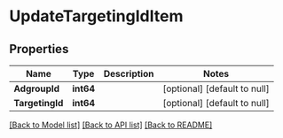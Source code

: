 # UpdateTargetingIdItem

## Properties
Name | Type | Description | Notes
------------ | ------------- | ------------- | -------------
**AdgroupId** | **int64** |  | [optional] [default to null]
**TargetingId** | **int64** |  | [optional] [default to null]

[[Back to Model list]](../README.md#documentation-for-models) [[Back to API list]](../README.md#documentation-for-api-endpoints) [[Back to README]](../README.md)



